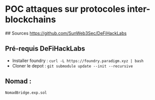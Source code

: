 # POC attaques sur protocoles inter-blockchains

## Sources 
https://github.com/SunWeb3Sec/DeFiHackLabs

## Pré-requis DeFiHackLabs
- Installer foundry : `curl -L https://foundry.paradigm.xyz | bash`
- Cloner le depot : `git submodule update --init --recursive`

## Nomad : 
`NomadBridge.exp.sol` 